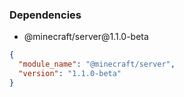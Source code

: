 ### Dependencies
- <p>@minecraft/server@1.1.0-beta</p>
```json
{
  "module_name": "@minecraft/server",
  "version": "1.1.0-beta"
}
```